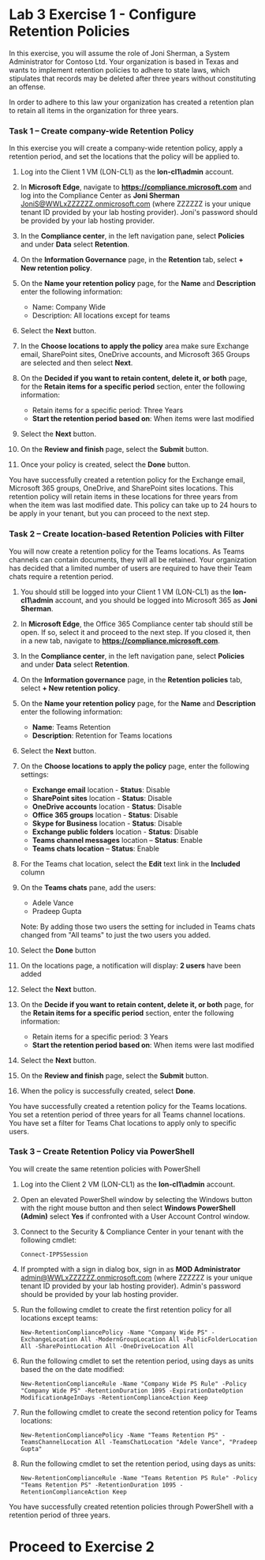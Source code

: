 # Lab 3 Exercise 1 - Configure Retention Policies

In this exercise, you will assume the role of Joni Sherman, a System Administrator for Contoso Ltd. Your organization is based in Texas and wants to implement retention policies to adhere to state laws, which stipulates that records may be deleted after three years without constituting an offense. 

In order to adhere to this law your organization has created a retention plan to retain all items in the organization for three years.


### Task 1 – Create company-wide Retention Policy

In this exercise you will create a company-wide retention policy, apply a retention period, and set the locations that the policy will be applied to.

1. Log into the Client 1 VM (LON-CL1) as the **lon-cl1\admin** account.

2. In **Microsoft Edge**, navigate to **https://compliance.microsoft.com** and log into the Compliance Center as **Joni Sherman** JoniS@WWLxZZZZZZ.onmicrosoft.com (where ZZZZZZ is your unique tenant ID provided by your lab hosting provider).  Joni's password should be provided by your lab hosting provider.

3. In the **Compliance center**, in the left navigation pane, select **Policies** and under **Data** select **Retention**.

4. On the **Information Governance** page, in the **Retention** tab, select **+ New retention policy**.

5. On the **Name your retention policy** page, for the **Name** and **Description** enter the following information:

	- Name: Company Wide
	- Description: All locations except for teams

6. Select the **Next** button.  

7. In the **Choose locations to apply the policy** area make sure Exchange email, SharePoint sites, OneDrive accounts, and Microsoft 365 Groups are selected and then select **Next**.

8. On the **Decided if you want to retain content, delete it, or both** page, for the **Retain items for a specific period** section, enter the following information:

	- Retain items for a specific period: Three Years
	- **Start the retention period based on**: When items were last modified

9. Select the **Next** button.

10. On the **Review and finish** page, select the **Submit** button.

11. Once your policy is created, select the **Done** button.

You have successfully created a retention policy for the Exchange email, Microsoft 365 groups, OneDrive, and SharePoint sites locations. This retention policy will retain items in these locations for three years from when the item was last modified date. This policy can take up to 24 hours to be apply in your tenant, but you can proceed to the next step.

### Task 2 – Create location-based Retention Policies with Filter

You will now create a retention policy for the Teams locations. As Teams channels can contain documents, they will all be retained. Your organization has decided that a limited number of users are required to have their Team chats require a retention period.

1. You should still be logged into your Client 1 VM (LON-CL1) as the **lon-cl1\admin** account, and you should be logged into Microsoft 365 as **Joni Sherman**. 

2. In **Microsoft Edge**, the Office 365 Compliance center tab should still be open. If so, select it and proceed to the next step. If you closed it, then in a new tab, navigate to **https://compliance.microsoft.com**.

3. In the **Compliance center**, in the left navigation pane, select **Policies** and under **Data** select **Retention**.

4. On the **Information governance** page, in the **Retention policies** tab, select **+ New retention policy**.

5. On the **Name your retention policy** page, for the **Name** and **Description** enter the following information:

	- **Name**: Teams Retention
	- **Description**: Retention for Teams locations

6. Select the **Next** button.

7. On the **Choose locations to apply the policy** page, enter the following settings:

	- **Exchange email** location - **Status**: Disable
	- **SharePoint sites** location - **Status**: Disable
	- **OneDrive accounts** location - **Status**: Disable
	- **Office 365 groups** location - **Status**: Disable
	- **Skype for Business** location - **Status**: Disable
	- **Exchange public folders** location - **Status**: Disable
	- **Teams channel messages** location – **Status**: Enable 
	- **Teams chats location** – **Status**: Enable

8. For the Teams chat location, select the **Edit** text link in the **Included** column

9. On the **Teams chats** pane, add the users: 
    - Adele Vance
    - Pradeep Gupta

    Note: By adding those two users the setting for included in Teams chats changed from "All teams" to just the two users you added.

10. Select the **Done** button

11. On the locations page, a notification will display: **2 users** have been added

12. Select the **Next** button.

13. On the **Decide if you want to retain content, delete it, or both** page, for the **Retain items for a specific period** section, enter the following information:

	- Retain items for a specific period: 3 Years
	- **Start the retention period based on**: When items were last modified

14. Select the **Next** button.

15. On the **Review and finish** page, select the **Submit** button.

16. When the policy is successfully created, select **Done**.

You have successfully created a retention policy for the Teams locations. You set a retention period of three years for all Teams channel locations. You have set a filter for Teams Chat locations to apply only to specific users.

### Task 3 – Create Retention Policy via PowerShell

You will create the same retention policies with PowerShell

1. Log into the Client 2 VM (LON-CL1) as the **lon-cl1\admin** account.

2. Open an elevated PowerShell window by selecting the Windows button with the right mouse button and then select **Windows PowerShell (Admin)** select **Yes** if confronted with a User Account Control window.

3. Connect to the Security & Compliance Center in your tenant with the following cmdlet:

    `Connect-IPPSSession`

4. If prompted with a sign in dialog box, sign in as **MOD Administrator** admin@WWLxZZZZZZ.onmicrosoft.com (where ZZZZZZ is your unique tenant ID provided by your lab hosting provider).  Admin's password should be provided by your lab hosting provider.

5. Run the following cmdlet to create the first retention policy for all locations except teams:

    `New-RetentionCompliancePolicy -Name "Company Wide PS" -ExchangeLocation All -ModernGroupLocation All -PublicFolderLocation All -SharePointLocation All -OneDriveLocation All`

6. Run the following cmdlet to set the retention period, using days as units based the on the date modified:
	
    `New-RetentionComplianceRule -Name "Company Wide PS Rule" -Policy "Company Wide PS" -RetentionDuration 1095 -ExpirationDateOption ModificationAgeInDays -RetentionComplianceAction Keep`

7. Run the following cmdlet to create the second retention policy for Teams locations:

    `New-RetentionCompliancePolicy -Name "Teams Retention PS" -TeamsChannelLocation All -TeamsChatLocation "Adele Vance", "Pradeep Gupta"`

8. Run the following cmdlet to set the retention period, using days as units:

    `New-RetentionComplianceRule -Name "Teams Retention PS Rule" -Policy "Teams Retention PS" -RetentionDuration 1095 -RetentionComplianceAction Keep`

You have successfully created retention policies through PowerShell with a retention period of three years.

# Proceed to Exercise 2
